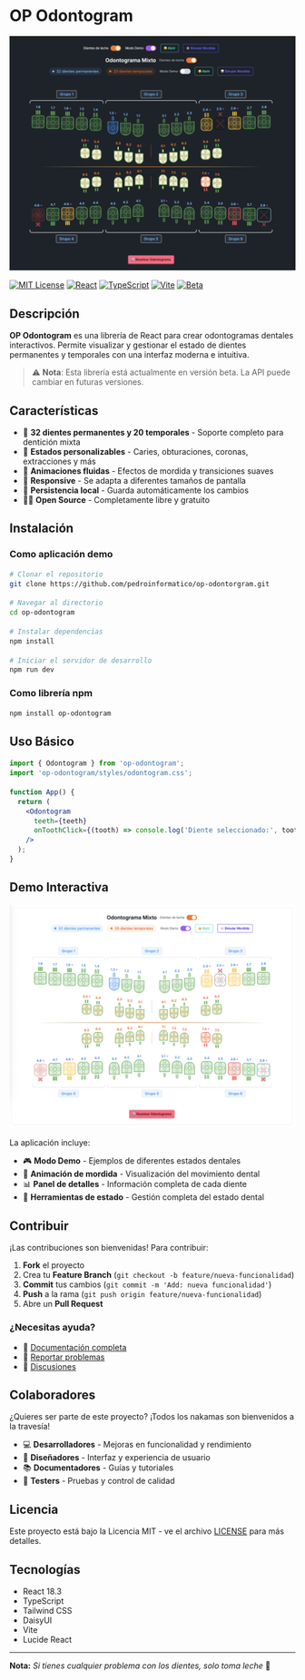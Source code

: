 # OP Odontogram

![OP Odontogram Demo](src/img/odontograma-dark.png)

[![MIT License](https://img.shields.io/badge/License-MIT-blue.svg)](LICENSE)
[![React](https://img.shields.io/badge/React-18.3-61dafb.svg)](https://reactjs.org/)
[![TypeScript](https://img.shields.io/badge/TypeScript-5.5-3178c6.svg)](https://www.typescriptlang.org/)
[![Vite](https://img.shields.io/badge/Vite-5.4-646cff.svg)](https://vitejs.dev/)
[![Beta](https://img.shields.io/badge/Status-Beta-yellow.svg)]()

## Descripción

**OP Odontogram** es una librería de React para crear odontogramas dentales interactivos. Permite visualizar y gestionar el estado de dientes permanentes y temporales con una interfaz moderna e intuitiva.

> ⚠️ **Nota**: Esta librería está actualmente en versión beta. La API puede cambiar en futuras versiones.

## Características

- 🦷 **32 dientes permanentes y 20 temporales** - Soporte completo para dentición mixta
- 🎨 **Estados personalizables** - Caries, obturaciones, coronas, extracciones y más
- 🌊 **Animaciones fluidas** - Efectos de mordida y transiciones suaves
- 📱 **Responsive** - Se adapta a diferentes tamaños de pantalla
- 💾 **Persistencia local** - Guarda automáticamente los cambios
- 🏴‍☠️ **Open Source** - Completamente libre y gratuito

## Instalación

### Como aplicación demo

```bash
# Clonar el repositorio
git clone https://github.com/pedroinformatico/op-odontorgram.git

# Navegar al directorio
cd op-odontogram

# Instalar dependencias
npm install

# Iniciar el servidor de desarrollo
npm run dev
```

### Como librería npm

```bash
npm install op-odontogram
```

## Uso Básico

```jsx
import { Odontogram } from 'op-odontogram';
import 'op-odontogram/styles/odontogram.css';

function App() {
  return (
    <Odontogram
      teeth={teeth}
      onToothClick={(tooth) => console.log('Diente seleccionado:', tooth)}
    />
  );
}
```

## Demo Interactiva

![Interfaz del Odontogram](src/img/image.png)

La aplicación incluye:

- 🎮 **Modo Demo** - Ejemplos de diferentes estados dentales
- 🦷 **Animación de mordida** - Visualización del movimiento dental
- 📊 **Panel de detalles** - Información completa de cada diente
- 🔧 **Herramientas de estado** - Gestión completa del estado dental

## Contribuir

¡Las contribuciones son bienvenidas! Para contribuir:

1. **Fork** el proyecto
2. Crea tu **Feature Branch** (`git checkout -b feature/nueva-funcionalidad`)
3. **Commit** tus cambios (`git commit -m 'Add: nueva funcionalidad'`)
4. **Push** a la rama (`git push origin feature/nueva-funcionalidad`)
5. Abre un **Pull Request**

### ¿Necesitas ayuda?

- 📖 [Documentación completa](README-LIBRARY.md)
- 🐛 [Reportar problemas](https://github.com/pedroinformatico/op-odontorgram/issues)
- 💬 [Discusiones](https://github.com/pedroinformatico/op-odontorgram/discussions)

## Colaboradores

¿Quieres ser parte de este proyecto? ¡Todos los nakamas son bienvenidos a la travesía!

- 💻 **Desarrolladores** - Mejoras en funcionalidad y rendimiento
- 🎨 **Diseñadores** - Interfaz y experiencia de usuario
- 📚 **Documentadores** - Guías y tutoriales
- 🔬 **Testers** - Pruebas y control de calidad

## Licencia

Este proyecto está bajo la Licencia MIT - ve el archivo [LICENSE](LICENSE) para más detalles.

## Tecnologías

- React 18.3
- TypeScript
- Tailwind CSS
- DaisyUI
- Vite
- Lucide React

---

**Nota:** *Si tienes cualquier problema con los dientes, solo toma leche* 🥛
